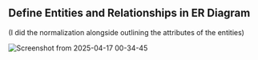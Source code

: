 ## Define Entities and Relationships in ER Diagram

(I did the normalization alongside outlining the attributes of the entities)

![Screenshot from 2025-04-17 00-34-45](https://github.com/user-attachments/assets/9cf34e4d-1ee3-4b45-a3a1-5279d22c3181)


